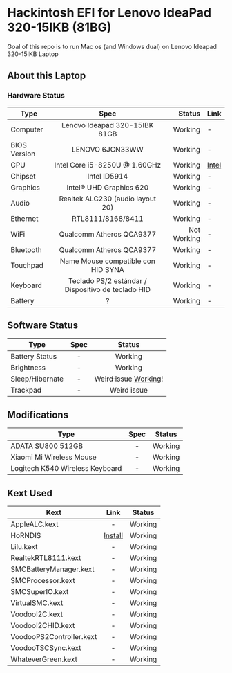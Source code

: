 # Hackintosh EFI for Lenovo IdeaPad 320-15IKB (81BG)
Goal of this repo is to run Mac os (and Windows dual) on Lenovo Ideapad 320-15IKB Laptop



## About this Laptop

### Hardware Status

Type | Spec | Status | Link
---------|:---------:|----------:|----------
Computer		| Lenovo Ideapad 320-15IBK 81GB   | Working | -
BIOS Version	| LENOVO 6JCN33WW | Working | -
CPU				| Intel Core i5-8250U @ 1.60GHz | Working | [Intel](https://ark.intel.com/content/www/us/en/ark/products/124967/intel-core-i5-8250u-processor-6m-cache-up-to-3-40-ghz.html)
Chipset			| Intel ID5914 | Working | -
Graphics		| Intel® UHD Graphics 620 | Working | - 
Audio			| Realtek ALC230 (audio layout 20) | Working | - 
Ethernet		| RTL8111/8168/8411 | Working | -
WiFi			| Qualcomm Atheros QCA9377 | Not Working | -
Bluetooth		| Qualcomm Atheros QCA9377 | Working | -
Touchpad		| Name	Mouse compatible con HID SYNA | Working | -
Keyboard		| Teclado PS/2 estándar / Dispositivo de teclado HID | Working | -
Battery		|   ? | Working | -

## Software Status

Type | Spec | Status
---------|:---------:|:----------:
Battery Status		| - | Working
Brightness		| - | Working
Sleep/Hibernate		| - | ~~Weird issue~~ [Working](https://www.tonymacx86.com/threads/hackintosh-lags-after-wake-from-sleep.276096/)!
Trackpad		| - | Weird issue

## Modifications

Type | Spec | Status
---------|:---------:|----------
ADATA SU800 512GB		| - | Working
Xiaomi Mi Wireless Mouse		| - | Working
Logitech K540 Wireless Keyboard		| - | Working


## Kext Used

Kext | Link | Status
---------|:---------:|----------
AppleALC.kext | - | Working
HoRNDIS | [Install](https://github.com/jwise/horndis) | Working
Lilu.kext | - | Working
RealtekRTL8111.kext | - | Working
SMCBatteryManager.kext | - | Working
SMCProcessor.kext | - | Working
SMCSuperIO.kext | - | Working
VirtualSMC.kext | - | Working
VoodooI2C.kext  | - | Working
VoodooI2CHID.kext  | - | Working
VoodooPS2Controller.kext  | - | Working
VoodooTSCSync.kext  | - | Working
WhateverGreen.kext | - | Working



